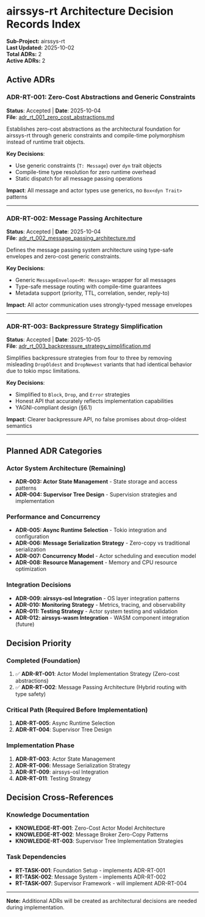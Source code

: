 # airssys-rt Architecture Decision Records Index

**Sub-Project:** airssys-rt  
**Last Updated:** 2025-10-02  
**Total ADRs:** 2  
**Active ADRs:** 2  

## Active ADRs

### ADR-RT-001: Zero-Cost Abstractions and Generic Constraints
**Status**: Accepted | **Date**: 2025-10-04  
**File**: [adr_rt_001_zero_cost_abstractions.md](./adr_rt_001_zero_cost_abstractions.md)

Establishes zero-cost abstractions as the architectural foundation for airssys-rt through generic constraints and compile-time polymorphism instead of runtime trait objects.

**Key Decisions**:
- Use generic constraints (`T: Message`) over `dyn` trait objects
- Compile-time type resolution for zero runtime overhead
- Static dispatch for all message passing operations

**Impact**: All message and actor types use generics, no `Box<dyn Trait>` patterns

---

### ADR-RT-002: Message Passing Architecture
**Status**: Accepted | **Date**: 2025-10-04  
**File**: [adr_rt_002_message_passing_architecture.md](./adr_rt_002_message_passing_architecture.md)

Defines the message passing system architecture using type-safe envelopes and zero-cost generic constraints.

**Key Decisions**:
- Generic `MessageEnvelope<M: Message>` wrapper for all messages
- Type-safe message routing with compile-time guarantees
- Metadata support (priority, TTL, correlation, sender, reply-to)

**Impact**: All actor communication uses strongly-typed message envelopes

---

### ADR-RT-003: Backpressure Strategy Simplification
**Status**: Accepted | **Date**: 2025-10-05  
**File**: [adr_rt_003_backpressure_strategy_simplification.md](./adr_rt_003_backpressure_strategy_simplification.md)

Simplifies backpressure strategies from four to three by removing misleading `DropOldest` and `DropNewest` variants that had identical behavior due to tokio mpsc limitations.

**Key Decisions**:
- Simplified to `Block`, `Drop`, and `Error` strategies
- Honest API that accurately reflects implementation capabilities
- YAGNI-compliant design (§6.1)

**Impact**: Clearer backpressure API, no false promises about drop-oldest semantics

---

## Planned ADR Categories

### Actor System Architecture (Remaining)
- **ADR-003: Actor State Management** - State storage and access patterns
- **ADR-004: Supervisor Tree Design** - Supervision strategies and implementation

### Performance and Concurrency  
- **ADR-005: Async Runtime Selection** - Tokio integration and configuration
- **ADR-006: Message Serialization Strategy** - Zero-copy vs traditional serialization
- **ADR-007: Concurrency Model** - Actor scheduling and execution model
- **ADR-008: Resource Management** - Memory and CPU resource optimization

### Integration Decisions
- **ADR-009: airssys-osl Integration** - OS layer integration patterns
- **ADR-010: Monitoring Strategy** - Metrics, tracing, and observability
- **ADR-011: Testing Strategy** - Actor system testing and validation
- **ADR-012: airssys-wasm Integration** - WASM component integration (future)

## Decision Priority

### Completed (Foundation)
1. ✅ **ADR-RT-001**: Actor Model Implementation Strategy (Zero-cost abstractions)
2. ✅ **ADR-RT-002**: Message Passing Architecture (Hybrid routing with type safety)

### Critical Path (Required Before Implementation)
1. **ADR-RT-005**: Async Runtime Selection
2. **ADR-RT-004**: Supervisor Tree Design

### Implementation Phase
1. **ADR-RT-003**: Actor State Management
2. **ADR-RT-006**: Message Serialization Strategy
3. **ADR-RT-009**: airssys-osl Integration
4. **ADR-RT-011**: Testing Strategy

## Decision Cross-References

### Knowledge Documentation
- **KNOWLEDGE-RT-001**: Zero-Cost Actor Model Architecture
- **KNOWLEDGE-RT-002**: Message Broker Zero-Copy Patterns  
- **KNOWLEDGE-RT-003**: Supervisor Tree Implementation Strategies

### Task Dependencies
- **RT-TASK-001**: Foundation Setup - implements ADR-RT-001
- **RT-TASK-002**: Message System - implements ADR-RT-002
- **RT-TASK-007**: Supervisor Framework - will implement ADR-RT-004

---
**Note:** Additional ADRs will be created as architectural decisions are needed during implementation.